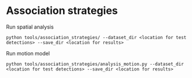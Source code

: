 # Association strategies

Run spatial analysis
~~~
python tools/association_strategies/ --dataset_dir <location for test detections> --save_dir <location for results>
~~~

Run motion model
~~~
python tools/association_strategies/analysis_motion.py --dataset_dir <location for test detections> --save_dir <location for results>
~~~

